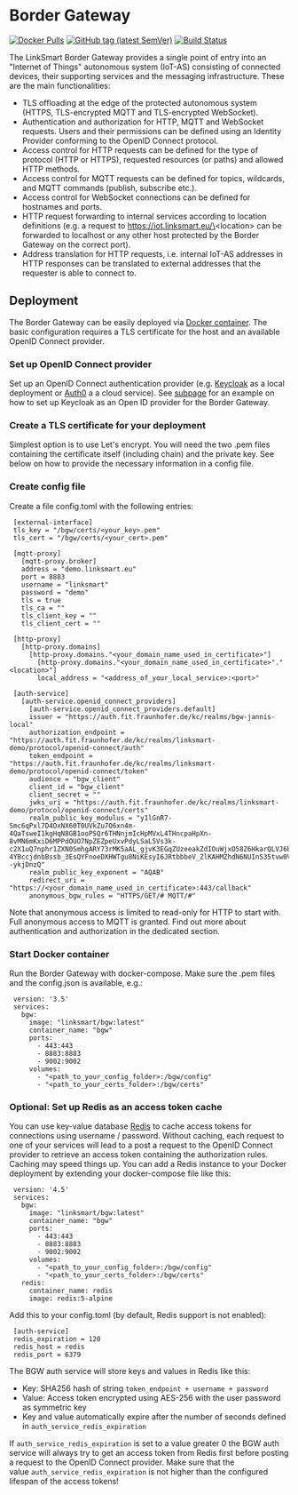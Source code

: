 # Border Gateway

[![Docker Pulls](https://img.shields.io/docker/pulls/linksmart/bgw.svg)](https://hub.docker.com/r/linksmart/bgw/tags)
[![GitHub tag (latest SemVer)](https://img.shields.io/github/tag/linksmart/border-gateway.svg)](https://github.com/linksmart/border-gateway/tags)
[![Build Status](https://travis-ci.com/linksmart/border-gateway.svg)](https://travis-ci.com/linksmart/border-gateway)

The LinkSmart Border Gateway provides a single point of entry into an "Internet of Things"
autonomous system (IoT-AS) consisting of connected devices, their supporting services and the messaging infrastructure.
These are the main functionalities:

* TLS offloading at the edge of the protected autonomous system
  (HTTPS, TLS-encrypted MQTT and TLS-encrypted WebSocket).
* Authentication and authorization for HTTP, MQTT and WebSocket requests.
  Users and their permissions can be defined using an Identity Provider conforming to
  the OpenID Connect protocol.
* Access control for HTTP requests can be defined for the type of protocol (HTTP or HTTPS),
  requested resources (or paths) and allowed HTTP methods.
* Access control for MQTT requests can be defined for topics, wildcards, and MQTT commands
  (publish, subscribe etc.).
* Access control for WebSocket connections can be defined for hostnames and ports.
* HTTP request forwarding to internal services according to location definitions
  (e.g. a request to https://iot.linksmart.eu/\<location\> can be forwarded to localhost or
  any other host protected by the Border Gateway on the correct port).
* Address translation for HTTP requests, i.e. internal IoT-AS addresses in HTTP responses can be
  translated to external addresses that the requester is able to connect to.

## Deployment

The Border Gateway can be easily deployed via [Docker container][Docker]. The basic configuration
requires a TLS certificate for the host and an available OpenID Connect provider.

### Set up OpenID Connect provider

Set up an OpenID Connect authentication provider (e.g.
[Keycloak](https://www.keycloak.org/) as a local deployment
or [Auth0](https://auth0.com/) a a cloud service). See
[subpage](https://docs.linksmart.eu/display/BGW/Setting+up+Keycloak+as+an+OpenID+Connect+provider) for
an example on how to set up Keycloak as an Open ID provider for the
Border Gateway.

### Create a TLS certificate for your deployment

Simplest option is to use Let's encrypt. You will need
the two .pem files containing the certificate itself (including chain)
and the private key. See below on how to provide the necessary
information in a config file.

### Create config file

Create a file config.toml with the following entries:

     [external-interface]
     tls_key = "/bgw/certs/<your_key>.pem"
     tls_cert = "/bgw/certs/<your_cert>.pem"
   
     [mqtt-proxy]
       [mqtt-proxy.broker]
       address = "demo.linksmart.eu"
       port = 8883
       username = "linksmart"
       password = "demo"
       tls = true
       tls_ca = ""
       tls_client_key = ""
       tls_client_cert = ""
     
     [http-proxy]
       [http-proxy.domains]
         [http-proxy.domains."<your_domain_name_used_in_certificate>"]
           [http-proxy.domains."<your_domain_name_used_in_certificate>"."<location>"]
           local_address = "<address_of_your_local_service>:<port>"
     
     [auth-service]
       [auth-service.openid_connect_providers]
         [auth-service.openid_connect_providers.default]
         issuer = "https://auth.fit.fraunhofer.de/kc/realms/bgw-jannis-local"
         authorization_endpoint = "https://auth.fit.fraunhofer.de/kc/realms/linksmart-demo/protocol/openid-connect/auth"
         token_endpoint = "https://auth.fit.fraunhofer.de/kc/realms/linksmart-demo/protocol/openid-connect/token"
         audience = "bgw_client"
         client_id = "bgw_client"
         client_secret = ""
         jwks_uri = "https://auth.fit.fraunhofer.de/kc/realms/linksmart-demo/protocol/openid-connect/certs"
         realm_public_key_modulus = "y1lGnR7-Smc6qPxl7D4OxNX60T0UVkZu7O6xn4m-4QaTsweI1kgHqN8GB1ooPSQr6THNnjmIcHpMVxL4THncpaHpXn-8vMN6mKxiD6MPPdOUO7NpZEZpeUxvPdyLSaL5Vs3k-c2X1uQ7nphr1ZXN0SmhgARY73rMK5aAL_gjvK3EGqZUzeeakZdIOuWjxO58Z6HkarQLVJ6bXfM8dfUKksJp7rGK-4YBccjdnbBssb_3EsQYFnoeDXHWTgu8NiKEsyI6JRtbbbeV_ZlKAHMZhdN6NUInS35tvw0VX2tK5TiASihN4VyaLa17dQ3988HkSLU1d2niIcKyW--ykjDnzQ"
         realm_public_key_exponent = "AQAB"
         redirect_uri = "https://<your_domain_name_used_in_certificate>:443/callback"
         anonymous_bgw_rules = "HTTPS/GET/# MQTT/#"

Note that anonymous access is limited to read-only for HTTP to start
with. Full anonymous access to MQTT is granted. Find out more about
authentication and authorization in the dedicated section.

### Start Docker container

Run the Border Gateway with docker-compose. Make sure the .pem files and
the config.json is available, e.g.:

     version: '3.5'
     services:
       bgw:
         image: "linksmart/bgw:latest"
         container_name: "bgw"
         ports:
           - 443:443
           - 8883:8883
           - 9002:9002
         volumes:
           - "<path_to_your_config_folder>:/bgw/config"
           - "<path_to_your_certs_folder>:/bgw/certs"

### Optional: Set up Redis as an access token cache

You can use key-value database [Redis](https://hub.docker.com/_/redis)
to cache access tokens for connections using username / password.
Without caching, each request to one of your services will lead to a
post a request to the OpenID Connect provider to retrieve an access
token containing the authorization rules. Caching may speed things up.
You can add a Redis instance to your Docker deployment by extending your
docker-compose file like this:

     version: '4.5'
     services:
       bgw:
         image: "linksmart/bgw:latest"
         container_name: "bgw"
         ports:
           - 443:443
           - 8883:8883
           - 9002:9002
         volumes:
           - "<path_to_your_config_folder>:/bgw/config"
           - "<path_to_your_certs_folder>:/bgw/certs"
       redis:
         container_name: redis
         image: redis:5-alpine

Add this to your config.toml (by default, Redis support is not enabled):

     [auth-service]
     redis_expiration = 120
     redis_host = redis
     redis_port = 6379

The BGW auth service will store keys and values in Redis like this:

-   Key: SHA256 hash of string `token_endpoint + username + password`
-   Value: Access token encrypted using AES-256 with the user password
    as symmetric key
-   Key and value automatically expire after the number of seconds
    defined in `auth_service_redis_expiration`

If `auth_service_redis_expiration` is set to a value greater 0 the BGW auth
service will always try to get an access token from Redis first before
posting a request to the OpenID Connect provider. Make sure that the
value `auth_service_redis_expiration` is not higher than the configured
lifespan of the access tokens!

[Docker]:https://hub.docker.com/r/linksmart/bgw/tags

